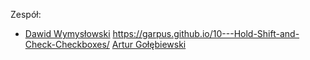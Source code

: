 
Zespół:
- [Dawid Wymysłowski](https://github.com/garpus) https://garpus.github.io/10---Hold-Shift-and-Check-Checkboxes/
  [Artur Gołębiewski](https://github.com/swiatlamiasta)
